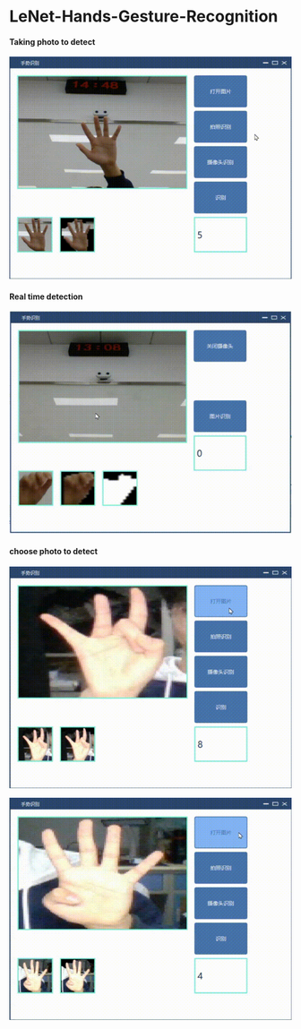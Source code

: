 # LeNet-Hands-Gesture-Recognition

#### Taking photo to detect
![Image text](result_show/p2.gif)
#### Real time detection

![Image text](result_show/p1.gif)
#### choose photo  to detect

![Image text](result_show/p3.gif)

![Image text](result_show/p4.gif)

